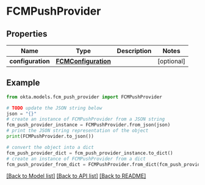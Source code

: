 # FCMPushProvider


## Properties

Name | Type | Description | Notes
------------ | ------------- | ------------- | -------------
**configuration** | [**FCMConfiguration**](FCMConfiguration.md) |  | [optional] 

## Example

```python
from okta.models.fcm_push_provider import FCMPushProvider

# TODO update the JSON string below
json = "{}"
# create an instance of FCMPushProvider from a JSON string
fcm_push_provider_instance = FCMPushProvider.from_json(json)
# print the JSON string representation of the object
print(FCMPushProvider.to_json())

# convert the object into a dict
fcm_push_provider_dict = fcm_push_provider_instance.to_dict()
# create an instance of FCMPushProvider from a dict
fcm_push_provider_from_dict = FCMPushProvider.from_dict(fcm_push_provider_dict)
```
[[Back to Model list]](../README.md#documentation-for-models) [[Back to API list]](../README.md#documentation-for-api-endpoints) [[Back to README]](../README.md)


